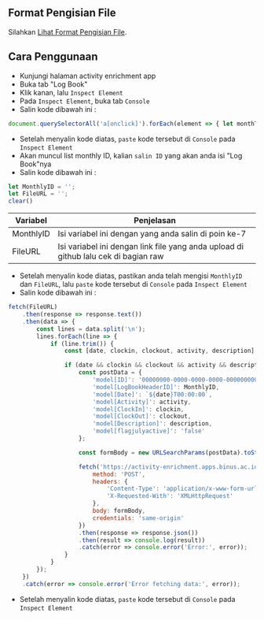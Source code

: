 ## Format Pengisian File
Silahkan [Lihat Format Pengisian File](https://github.com/syauqqii/dump-enrichment/tree/main/Format%20Pengisian).

## Cara Penggunaan
- Kunjungi halaman activity enrichment app
- Buka tab "Log Book"
- Klik kanan, lalu `Inspect Element`
- Pada `Inspect Element`, buka tab `Console`
- Salin kode dibawah ini :
```javascript
document.querySelectorAll('a[onclick]').forEach(element => { let monthText = element.textContent.trim(); let match = element.getAttribute('onclick').match(/tabClick\('([^']+)'\)/); if (match) console.log(`${monthText}: ${match[1]}`); });
```
- Setelah menyalin kode diatas, `paste` kode tersebut di `Console` pada `Inspect Element`
- Akan muncul list monthly ID, kalian `salin ID` yang akan anda isi "Log Book"nya
- Salin kode dibawah ini :
```javascript
let MonthlyID = '';
let FileURL = '';
clear()
```

|Variabel|Penjelasan|
|---|---|
|MonthlyID|Isi variabel ini dengan yang anda salin di poin ke-7|
|FileURL|Isi variabel ini dengan link file yang anda upload di github lalu cek di bagian raw|
- Setelah menyalin kode diatas, pastikan anda telah mengisi `MonthlyID` dan `FileURL`, lalu `paste` kode tersebut di `Console` pada `Inspect Element`
- Salin kode dibawah ini :
```javascript
fetch(FileURL)
    .then(response => response.text())
    .then(data => {
        const lines = data.split('\n');
        lines.forEach(line => {
            if (line.trim()) {
                const [date, clockin, clockout, activity, description] = line.split('|');

                if (date && clockin && clockout && activity && description) {
                    const postData = {
                        'model[ID]': '00000000-0000-0000-0000-000000000000',
                        'model[LogBookHeaderID]': MonthlyID,
                        'model[Date]': `${date}T00:00:00`,
                        'model[Activity]': activity,
                        'model[ClockIn]': clockin,
                        'model[ClockOut]': clockout,
                        'model[Description]': description,
                        'model[flagjulyactive]': 'false'
                    };

                    const formBody = new URLSearchParams(postData).toString();

                    fetch('https://activity-enrichment.apps.binus.ac.id/LogBook/StudentSave', {
                        method: 'POST',
                        headers: {
                            'Content-Type': 'application/x-www-form-urlencoded; charset=UTF-8',
                            'X-Requested-With': 'XMLHttpRequest'
                        },
                        body: formBody,
                        credentials: 'same-origin'
                    })
                    .then(response => response.json())
                    .then(result => console.log(result))
                    .catch(error => console.error('Error:', error));
                }
            }
        });
    })
    .catch(error => console.error('Error fetching data:', error));
```
- Setelah menyalin kode diatas, `paste` kode tersebut di `Console` pada `Inspect Element`
